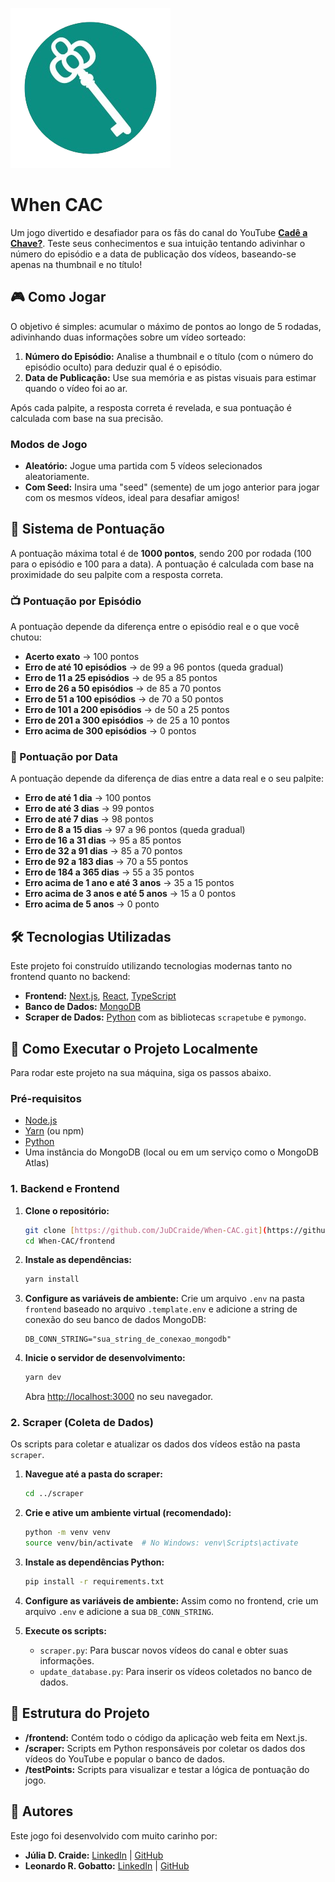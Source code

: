 ![Logo do When CAC](https://raw.githubusercontent.com/JuDCraide/When-CAC/main/frontend/public/images/logo-no-bg.png)
# When CAC

Um jogo divertido e desafiador para os fãs do canal do YouTube **[Cadê a Chave?](https://www.youtube.com/@cadeachave)**. Teste seus conhecimentos e sua intuição tentando adivinhar o número do episódio e a data de publicação dos vídeos, baseando-se apenas na thumbnail e no título!

## 🎮 Como Jogar

O objetivo é simples: acumular o máximo de pontos ao longo de 5 rodadas, adivinhando duas informações sobre um vídeo sorteado:

1.  **Número do Episódio:** Analise a thumbnail e o título (com o número do episódio oculto) para deduzir qual é o episódio.
2.  **Data de Publicação:** Use sua memória e as pistas visuais para estimar quando o vídeo foi ao ar.

Após cada palpite, a resposta correta é revelada, e sua pontuação é calculada com base na sua precisão.

### Modos de Jogo
* **Aleatório:** Jogue uma partida com 5 vídeos selecionados aleatoriamente.
* **Com Seed:** Insira uma "seed" (semente) de um jogo anterior para jogar com os mesmos vídeos, ideal para desafiar amigos!

## 🎯 Sistema de Pontuação

A pontuação máxima total é de **1000 pontos**, sendo 200 por rodada (100 para o episódio e 100 para a data). A pontuação é calculada com base na proximidade do seu palpite com a resposta correta.

### 📺 Pontuação por Episódio
A pontuação depende da diferença entre o episódio real e o que você chutou:
* **Acerto exato** → 100 pontos
* **Erro de até 10 episódios** → de 99 a 96 pontos (queda gradual)
* **Erro de 11 a 25 episódios** → de 95 a 85 pontos
* **Erro de 26 a 50 episódios** → de 85 a 70 pontos
* **Erro de 51 a 100 episódios** → de 70 a 50 pontos
* **Erro de 101 a 200 episódios** → de 50 a 25 pontos
* **Erro de 201 a 300 episódios** → de 25 a 10 pontos
* **Erro acima de 300 episódios** → 0 pontos

### 📅 Pontuação por Data
A pontuação depende da diferença de dias entre a data real e o seu palpite:
* **Erro de até 1 dia** → 100 pontos
* **Erro de até 3 dias** → 99 pontos
* **Erro de até 7 dias** → 98 pontos
* **Erro de 8 a 15 dias** → 97 a 96 pontos (queda gradual)
* **Erro de 16 a 31 dias** → 95 a 85 pontos
* **Erro de 32 a 91 dias** → 85 a 70 pontos
* **Erro de 92 a 183 dias** → 70 a 55 pontos
* **Erro de 184 a 365 dias** → 55 a 35 pontos
* **Erro acima de 1 ano e até 3 anos** → 35 a 15 pontos
* **Erro acima de 3 anos e até 5 anos** → 15 a 0 pontos
* **Erro acima de 5 anos** → 0 ponto

## 🛠️ Tecnologias Utilizadas

Este projeto foi construído utilizando tecnologias modernas tanto no frontend quanto no backend:

* **Frontend:** [Next.js](https://nextjs.org/), [React](https://react.dev/), [TypeScript](https://www.typescriptlang.org/)
* **Banco de Dados:** [MongoDB](https://www.mongodb.com/)
* **Scraper de Dados:** [Python](https://www.python.org/) com as bibliotecas `scrapetube` e `pymongo`.

## 🚀 Como Executar o Projeto Localmente

Para rodar este projeto na sua máquina, siga os passos abaixo.

### Pré-requisitos
* [Node.js](https://nodejs.org/)
* [Yarn](https://yarnpkg.com/) (ou npm)
* [Python](https://www.python.org/)
* Uma instância do MongoDB (local ou em um serviço como o MongoDB Atlas)

### 1. Backend e Frontend

1.  **Clone o repositório:**
    ```bash
    git clone [https://github.com/JuDCraide/When-CAC.git](https://github.com/JuDCraide/When-CAC.git)
    cd When-CAC/frontend
    ```

2.  **Instale as dependências:**
    ```bash
    yarn install
    ```

3.  **Configure as variáveis de ambiente:**
    Crie um arquivo `.env` na pasta `frontend` baseado no arquivo `.template.env` e adicione a string de conexão do seu banco de dados MongoDB:
    ```
    DB_CONN_STRING="sua_string_de_conexao_mongodb"
    ```

4.  **Inicie o servidor de desenvolvimento:**
    ```bash
    yarn dev
    ```
    Abra [http://localhost:3000](http://localhost:3000) no seu navegador.

### 2. Scraper (Coleta de Dados)

Os scripts para coletar e atualizar os dados dos vídeos estão na pasta `scraper`.

1.  **Navegue até a pasta do scraper:**
    ```bash
    cd ../scraper
    ```

2.  **Crie e ative um ambiente virtual (recomendado):**
    ```bash
    python -m venv venv
    source venv/bin/activate  # No Windows: venv\Scripts\activate
    ```

3.  **Instale as dependências Python:**
    ```bash
    pip install -r requirements.txt
    ```
4.  **Configure as variáveis de ambiente:**
    Assim como no frontend, crie um arquivo `.env` e adicione a sua `DB_CONN_STRING`.

5.  **Execute os scripts:**
    * `scraper.py`: Para buscar novos vídeos do canal e obter suas informações.
    * `update_database.py`: Para inserir os vídeos coletados no banco de dados.

## 📂 Estrutura do Projeto

* **/frontend:** Contém todo o código da aplicação web feita em Next.js.
* **/scraper:** Scripts em Python responsáveis por coletar os dados dos vídeos do YouTube e popular o banco de dados.
* **/testPoints:** Scripts para visualizar e testar a lógica de pontuação do jogo.

## 👥 Autores

Este jogo foi desenvolvido com muito carinho por:

* **Júlia D. Craide:** [LinkedIn](https://www.linkedin.com/in/juliadcraide/) | [GitHub](https://github.com/JuDCraide)
* **Leonardo R. Gobatto:** [LinkedIn](https://www.linkedin.com/in/leonardorgobatto/) | [GitHub](https://github.com/lrgobatto)
